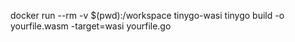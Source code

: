 
docker run --rm -v $(pwd):/workspace tinygo-wasi tinygo build -o yourfile.wasm -target=wasi yourfile.go
